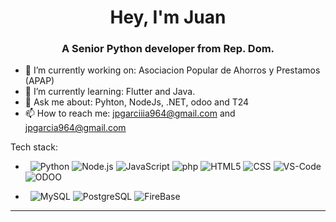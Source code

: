 <h1 align="center">Hey, I'm Juan</h1>
<h3 align="center">A Senior Python developer from Rep. Dom.</h3>

- 🔭 I’m currently working on: Asociacion Popular de Ahorros y Prestamos (APAP)
- 🌱 I’m currently learning: Flutter and Java.
- 💬 Ask me about: Pyhton, NodeJs, .NET, odoo and T24
- 📫 How to reach me: jpgarciiia964@gmail.com and jpgarcia964@gmail.com

Tech stack:

-  &nbsp;
  ![Python](https://img.shields.io/badge/-Python-FFFFFF?style=flat&logo=python)
  ![Node.js](https://img.shields.io/badge/-Node.js-FFFFFF?style=flat&logo=node.js)
  ![JavaScript](https://img.shields.io/badge/-JavaScript-FFFFFF?style=flat&logo=javascript)
  ![php](https://img.shields.io/badge/-php-FFFFFF?style=flat&logo=php)
  ![HTML5](https://img.shields.io/badge/-HTML5-FFFFFF?style=flat&logo=HTML5)
  ![CSS](https://img.shields.io/badge/-CSS-FFFFFF?style=flat&logo=CSS3&logoColor=1572B6)
  ![VS-Code](https://camo.githubusercontent.com/0832ab8a029274e4cdda561332da74375ab23a95d6eb97aac16269e042694ca9/68747470733a2f2f696d672e736869656c64732e696f2f62616467652f2d56535f436f64652d696e666f726d6174696f6e616c3f7374796c653d666c6174266c6f676f3d76697375616c2d73747564696f2d636f6465266c6f676f436f6c6f723d776869746526636f6c6f723d303037414343)
  ![ODOO](https://camo.githubusercontent.com/eca4e6ac03babf573b8b0d6c6471b41f1bd6c77f9287877205b5580b5ec854d9/68747470733a2f2f696d672e736869656c64732e696f2f62616467652f2d4f646f6f2d696e666f726d6174696f6e616c3f7374796c653d666c6174266c6f676f3d6f646f6f266c6f676f436f6c6f723d776869746526636f6c6f723d373134423637)

-  &nbsp;
  ![MySQL](https://img.shields.io/badge/-MySQL-FFFFFF?style=flat&logo=mysql)
  ![PostgreSQL](https://img.shields.io/badge/-PostgreSQL-FFFFFF?style=flat&logo=PostgreSQL)
  ![FireBase](https://img.shields.io/badge/-FireBase-FFFFFF?style=flat&logo=firebase)
  
  <hr>
